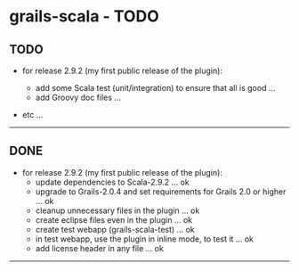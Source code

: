 grails-scala - TODO
===================

TODO
----

- for release 2.9.2 (my first public release of the plugin):
    + add some Scala test (unit/integration) to ensure that all is good ...
    + add Groovy doc files ...


- etc ...

---------------


DONE
----

- for release 2.9.2 (my first public release of the plugin):
    + update dependencies to Scala-2.9.2 ... ok
    + upgrade to Grails-2.0.4 and set requirements for Grails 2.0 or higher ... ok
    + cleanup unnecessary files in the plugin ... ok
    + create eclipse files even in the plugin ... ok
    + create test webapp (grails-scala-test) ... ok
    + in test webapp, use the plugin in inline mode, to test it ... ok
    + add license header in any file ... ok

---------------
